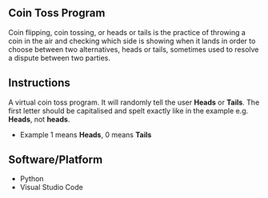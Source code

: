 ## Coin Toss Program
Coin flipping, coin tossing, or heads or tails is the practice of throwing a coin in the air and checking which side is showing when it lands in order to choose between two alternatives, heads or tails, sometimes used to resolve a dispute between two parties.
## Instructions
A virtual coin toss program. It will randomly tell the user **Heads** or **Tails**. The first letter should be capitalised and spelt exactly like in the example e.g. **Heads**, not **heads**. 
* Example 1 means **Heads**, 0 means **Tails**

## Software/Platform
* Python
* Visual Studio Code
